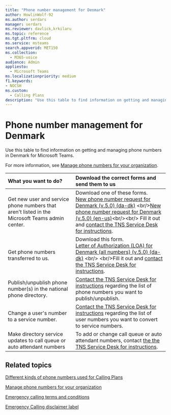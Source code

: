 ```yaml
---
title: "Phone number management for Denmark"
author: HowlinWolf-92
ms.author: serdars
manager: serdars
ms.reviewer: davlick,krkilaru
ms.topic: reference
ms.tgt.pltfrm: cloud
ms.service: msteams
search.appverid: MET150
ms.collection: 
  - M365-voice
audience: Admin
appliesto: 
  - Microsoft Teams
ms.localizationpriority: medium
f1.keywords:
- NOCSH
ms.custom: 
  - Calling Plans
description: "Use this table to find information on getting and managing phone numbers in Denmark for Microsoft Teams."
---
```


# Phone number management for Denmark

Use this table to find information on getting and managing phone numbers in Denmark for Microsoft Teams.
  
For more information, see [Manage phone numbers for your organization](manage-phone-numbers-for-your-organization.md).
  
|**What you want to do?**|**Download the correct forms and send them to us**|
|:-----|:-----|
|Get new user and service phone numbers that aren't listed in the Microsoft Teams admin center.   <br/> |Download one of these forms. <br/>  [New phone number request for Denmark (v.5.0) (da-dk)](https://download.microsoft.com/download/a/6/2/a6245856-2c6e-49eb-925c-3dea674228bb/new-phone-number-request-for-denmark-(v.5.0)-(da-dk).pdf) <br/>[New phone number request for Denmark (v.5.0) (en-us)](https://download.microsoft.com/download/b/6/3/b63b7107-d933-45b3-a0ec-30efd2973fb9/new-phone-number-request-for-denmark-(v.5.0)-(en-us).pdf)<br/><br/>  Fill it out and [contact the TNS Service Desk for instructions](contact-tns-service-desk.md).
|Get phone numbers transferred to us.  <br/> | Download this form. <br/>[Letter of Authorization (LOA) for Denmark (all numbers) (v.5.0) (da-dk)](https://download.microsoft.com/download/f/6/0/f6040034-6559-4c2c-b847-85c813d7a677/letter-of-authorization-(loa)-for-denmark-(all-numbers)-(v.5.0)-(da-dk).pdf) <br/> <br/>Fill it out and [contact the TNS Service Desk for instructions](contact-tns-service-desk.md). <br/> |
|Publish/unpublish phone number(s) in the national phone directory.  <br/> |[Contact the TNS Service Desk for instructions](contact-tns-service-desk.md) regarding the list of phone numbers you want to publish/unpublish.      <br/> |
|Change a user's number to a service number.  <br/> |[Contact the TNS Service Desk for instructions](contact-tns-service-desk.md) regarding the list of user numbers you want to convert to service numbers. <br/> |
|Make directory service updates to call queue or auto attendant numbers|To add or change call queue or auto attendant numbers, contact [the the TNS Service Desk for instructions](contact-tns-service-desk.md). |

## Related topics

[Different kinds of phone numbers used for Calling Plans](../different-kinds-of-phone-numbers-used-for-calling-plans.md)

[Manage phone numbers for your organization](manage-phone-numbers-for-your-organization.md)

[Emergency calling terms and conditions](../emergency-calling-terms-and-conditions.md)
  
[Emergency Calling disclaimer label](https://download.microsoft.com/download/a/8/0/a807c43d-2177-4fe0-8732-86b3784ae6e5/emergency-calling-label-(en-us)-(v.1.0).zip)
